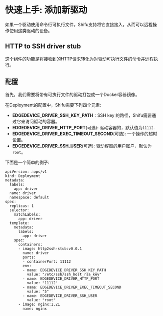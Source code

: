 # 快速上手: 添加新驱动
如果一个驱动使用命令行可执行文件，Shifu支持将它直接接入，从而可以远程操作使用这类驱动的设备。

## HTTP to SSH driver stub
这个组件的功能是将接收到的HTTP请求转化为对驱动可执行文件的命令并远程执行。

## 配置
首先，我们需要将带有可执行文件的驱动打包成一个Docker容器镜像。

在Deployment的配置中，Shifu需要下列四个元素:
- **EDGEDEVICE_DRIVER_SSH_KEY_PATH**：SSH key 的路径，Shifu需要通过它来访问驱动的容器。
- **EDGEDEVICE_DRIVER_HTTP_PORT**(可选): 驱动容器的，默认值为`11112`.
- **EDGEDEVICE_DRIVER_EXEC_TIMEOUT_SECOND**(可选): 一个操作的超时设置。
- **EDGEDEVICE_DRIVER_SSH_USER**(可选): 驱动容器的用户账户，默认为`root`。

下面是一个简单的例子:

```
apiVersion: apps/v1
kind: Deployment
metadata:
  labels:
    app: driver
  name: driver
  namespace: default
spec:
  replicas: 1
  selector:
    matchLabels:
      app: driver
  template:
    metadata:
      labels:
        app: driver
    spec:
      containers:
      - image: http2ssh-stub:v0.0.1
        name: driver
        ports:
        - containerPort: 11112
        env:
        - name: EDGEDEVICE_DRIVER_SSH_KEY_PATH
          value: "/etc/ssh/ssh_host_rsa_key"
        - name: EDGEDEVICE_DRIVER_HTTP_PORT
          value: "11112"
        - name: EDGEDEVICE_DRIVER_EXEC_TIMEOUT_SECOND
          value: "5"
        - name: EDGEDEVICE_DRIVER_SSH_USER
          value: "root"
      - image: nginx:1.21
        name: nginx
```
